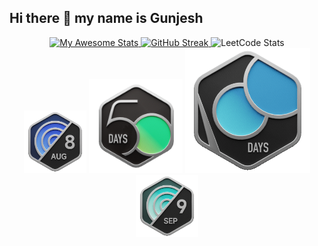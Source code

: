 ## Hi there 👋 my name is Gunjesh

<div align="center">

  <!-- GitHub Stats -->
  <a href="https://git.io/awesome-stats-card">
    <img src="https://awesome-github-stats.azurewebsites.net/user-stats/gunjesh843?cardType=github&theme=github-dark&preferLogin=false&Background=00000000&Border=00000000" alt="My Awesome Stats" />
  </a>

  <!-- GitHub Streak -->
  <a href="https://git.io/streak-stats">
    <img src="https://github-readme-streak-stats.herokuapp.com?user=gunjesh843&theme=transparent&hide_border=true" alt="GitHub Streak" />
  </a>

  <!-- LeetCode Stats -->
  <img src="https://leetcard.jacoblin.cool/gunjesh843?theme=transparent&font=Chakra%20Petch&ext=heatmap" alt="LeetCode Stats" />

  <!-- Custom GIFs with different sizes -->
  <div align="center">
  <img src="2024-08.gif" width="100" alt="GIF 1">
  <img src="2024-50.gif" width="150" alt="GIF 2">
  <img src="2024-100.gif" width="200" alt="GIF 3">
  <img src="2024-09.gif" width="100" alt="GIF 4">
</div>

